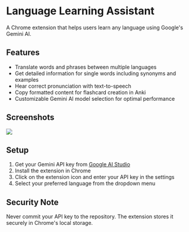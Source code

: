 # Language Learning Assistant

A Chrome extension that helps users learn any language using Google's Gemini AI.

## Features

- Translate words and phrases between multiple languages
- Get detailed information for single words including synonyms and examples
- Hear correct pronunciation with text-to-speech
- Copy formatted content for flashcard creation in Anki
- Customizable Gemini AI model selection for optimal performance

## Screenshots

<img src="https://drive.usercontent.google.com/download?id=1D9MYqTR0mOh0qW_R1Zw8nywnz0b4ybYJ">

## Setup

1. Get your Gemini API key from [Google AI Studio](https://makersuite.google.com/app/apikey)
2. Install the extension in Chrome
3. Click on the extension icon and enter your API key in the settings
4. Select your preferred language from the dropdown menu

## Security Note

Never commit your API key to the repository. The extension stores it securely in Chrome's local storage.
